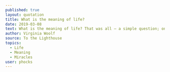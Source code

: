 ```yaml
---
published: true
layout: quotation
title: What is the meaning of life?
date: 2019-03-08
text: What is the meaning of life? That was all — a simple question; one that tended to close in on one with years, the great revelation had never come. The great revelation perhaps never did come. Instead, there were little daily miracles, illuminations, matches struck unexpectedly in the dark; here was one.
author: Virginia Woolf
source: To the Lighthouse
topics:
  - Life
  - Meaning
  - Miracles
user: phocks
---
```

